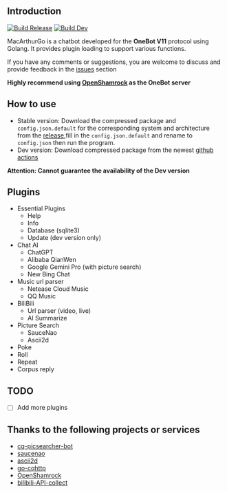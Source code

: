 ## Introduction
[![Build Release](https://github.com/Magic-Xin/MacArthurGo/actions/workflows/release.yml/badge.svg)](https://github.com/Magic-Xin/MacArthurGo/actions/workflows/release.yml)
[![Build Dev](https://github.com/Magic-Xin/MacArthurGo/actions/workflows/dev.yml/badge.svg?branch=dev)](https://github.com/Magic-Xin/MacArthurGo/actions/workflows/dev.yml)

MacArthurGo is a chatbot developed for the **OneBot V11** protocol using Golang. It provides plugin loading to support various functions.

If you have any comments or suggestions, you are welcome to discuss and provide feedback in the [issues](https://github.com/Magic-Xin/MacArthurGo/issues) section

**Highly recommend using [OpenShamrock](https://github.com/whitechi73/OpenShamrock) as the OneBot server**

## How to use

- Stable version: Download the compressed package and `config.json.default` for the corresponding system and architecture from the [release](https://github.com/Magic-Xin/MacArthurGo/releases),fill in the `config.json.default` and rename to `config.json` then run the program. 
- Dev version: Download compressed package from the newest [github actions](https://github.com/Magic-Xin/MacArthurGo/actions/workflows/dev.yml)

**Attention: Cannot guarantee the availability of the Dev version**

## Plugins
- Essential Plugins
  - Help
  - Info
  - Database (sqlite3)
  - Update (dev version only)
- Chat AI
  - ChatGPT
  - Alibaba QianWen
  - Google Gemini Pro (with picture search)
  - New Bing Chat
- Music url parser
  - Netease Cloud Music
  - QQ Music
- BiliBili
  - Url parser (video, live)
  - AI Summarize
- Picture Search
  - SauceNao
  - Ascii2d
- Poke
- Roll
- Repeat
- Corpus reply

## TODO
- [ ] Add more plugins

## Thanks to the following projects or services
- [cq-picsearcher-bot](https://github.com/Tsuk1ko/cq-picsearcher-bot)
- [saucenao](https://saucenao.com/)
- [ascii2d](https://ascii2d.net)
- [go-cqhttp](https://github.com/Mrs4s/go-cqhttp)
- [OpenShamrock](https://github.com/whitechi73/OpenShamrock)
- [bilibili-API-collect](https://github.com/SocialSisterYi/bilibili-API-collect)